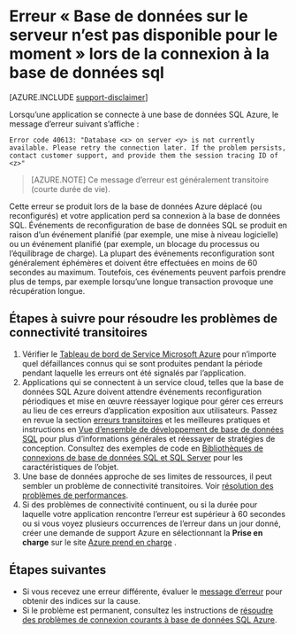 <properties
    pageTitle="Base de données sur le serveur n’est pas disponible actuellement, se connecter à la base de données SQL | Microsoft Azure"
    description="Résoudre les problèmes de la base de données sur serveur n’est pas disponible actuellement erreur lorsqu’une application se connecte à la base de données SQL."
    services="sql-database"
    documentationCenter=""
    authors="dalechen"
    manager="felixwu"
    editor=""
    keywords="base de données sur le serveur n’est pas disponible actuellement, se connecter à la base de données sql"/>

<tags
    ms.service="sql-database"
    ms.workload="data-management"
    ms.tgt_pltfrm="na"
    ms.devlang="na"
    ms.topic="article"
    ms.date="09/21/2016"
    ms.author="daleche"/>

# <a name="error-database-on-server-is-not-currently-available-when-connecting-to-sql-database"></a>Erreur « Base de données sur le serveur n’est pas disponible pour le moment » lors de la connexion à la base de données sql
[AZURE.INCLUDE [support-disclaimer](../../includes/support-disclaimer.md)]

Lorsqu’une application se connecte à une base de données SQL Azure, le message d’erreur suivant s’affiche :

```
Error code 40613: "Database <x> on server <y> is not currently available. Please retry the connection later. If the problem persists, contact customer support, and provide them the session tracing ID of <z>"
```

> [AZURE.NOTE] Ce message d’erreur est généralement transitoire (courte durée de vie).

Cette erreur se produit lors de la base de données Azure déplacé (ou reconfigurés) et votre application perd sa connexion à la base de données SQL. Événements de reconfiguration de base de données SQL se produit en raison d’un événement planifié (par exemple, une mise à niveau logicielle) ou un événement planifié (par exemple, un blocage du processus ou l’équilibrage de charge). La plupart des événements reconfiguration sont généralement éphémères et doivent être effectuées en moins de 60 secondes au maximum. Toutefois, ces événements peuvent parfois prendre plus de temps, par exemple lorsqu’une longue transaction provoque une récupération longue.

## <a name="steps-to-resolve-transient-connectivity-issues"></a>Étapes à suivre pour résoudre les problèmes de connectivité transitoires
1.  Vérifier le [Tableau de bord de Service Microsoft Azure](https://azure.microsoft.com/status) pour n’importe quel défaillances connus qui se sont produites pendant la période pendant laquelle les erreurs ont été signalés par l’application.
2. Applications qui se connectent à un service cloud, telles que la base de données SQL Azure doivent attendre événements reconfiguration périodiques et mise en œuvre réessayer logique pour gérer ces erreurs au lieu de ces erreurs d’application exposition aux utilisateurs. Passez en revue la section [erreurs transitoires](sql-database-connectivity-issues.md) et les meilleures pratiques et instructions en [Vue d’ensemble de développement de base de données SQL](sql-database-develop-overview.md) pour plus d’informations générales et réessayer de stratégies de conception. Consultez des exemples de code en [Bibliothèques de connexions de base de données SQL et SQL Server](sql-database-libraries.md) pour les caractéristiques de l’objet.
3.  Une base de données approche de ses limites de ressources, il peut sembler un problème de connectivité transitoires. Voir [résolution des problèmes de performances](sql-database-troubleshoot-performance.md).
4.  Si des problèmes de connectivité continuent, ou si la durée pour laquelle votre application rencontre l’erreur est supérieur à 60 secondes ou si vous voyez plusieurs occurrences de l’erreur dans un jour donné, créer une demande de support Azure en sélectionnant la **Prise en charge** sur le site [Azure prend en charge](https://azure.microsoft.com/support/options) .

## <a name="next-steps"></a>Étapes suivantes
- Si vous recevez une erreur différente, évaluer le [message d’erreur](sql-database-develop-error-messages.md) pour obtenir des indices sur la cause.
- Si le problème est permanent, consultez les instructions de [résoudre des problèmes de connexion courants à base de données SQL Azure](sql-database-troubleshoot-common-connection-issues.md).
